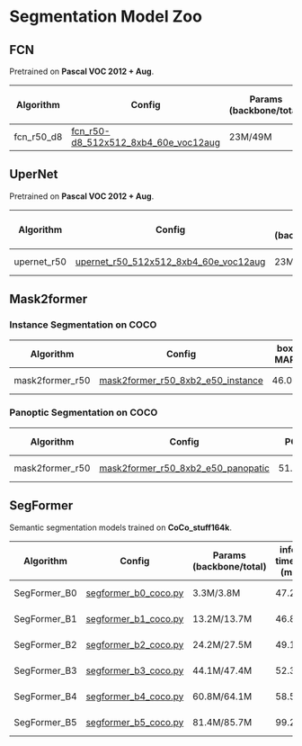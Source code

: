 # Segmentation Model Zoo

## FCN

Pretrained on **Pascal VOC 2012 + Aug**.

| Algorithm  | Config                                                       | Params<br/>(backbone/total)                            | inference time(V100)<br/>(ms/img)                     | mIoU | Download                                                     |
| ---------- | ------------------------------------------------------------ | ------------------------ | ------------------------------------------------------------ | ------------------------------------------------------------ | ------------------------------------------------------------ |
| fcn_r50_d8 | [fcn_r50-d8_512x512_8xb4_60e_voc12aug](https://github.com/alibaba/EasyCV/tree/master/configs/segmentation/fcn/fcn_r50-d8_512x512_8xb4_60e_voc12aug.py) | 23M/49M | 166ms | 69.01               | [model](http://pai-vision-data-hz.oss-cn-zhangjiakou.aliyuncs.com/EasyCV/modelzoo/segmentation/fcn_r50/epoch_60.pth) - [log](http://pai-vision-data-hz.oss-cn-zhangjiakou.aliyuncs.com/EasyCV/modelzoo/segmentation/fcn_r50/20220525_203606.log.json) |

## UperNet

Pretrained on **Pascal VOC 2012 + Aug**.

| Algorithm  | Config                                                       | Params<br/>(backbone/total)                            | inference time(V100)<br/>(ms/img)                      | mIoU | Download                                                     |
| ---------- | ------------------------------------------------------------ | ------------------------ | ------------------------------------------------------------ | ------------------------------------------------------------ | ------------------------------------------------------------ |
| upernet_r50 | [upernet_r50_512x512_8xb4_60e_voc12aug](https://github.com/alibaba/EasyCV/tree/master/configs/segmentation/upernet/upernet_r50_512x512_8xb4_60e_voc12aug.py) | 23M/66M | 282.9ms | 76.59               | [model](http://pai-vision-data-hz.oss-cn-zhangjiakou.aliyuncs.com/EasyCV/modelzoo/segmentation/upernet_r50/epoch_60.pth) - [log](http://pai-vision-data-hz.oss-cn-zhangjiakou.aliyuncs.com/EasyCV/modelzoo/segmentation/upernet_r50/20220706_114712.log.json) |

## Mask2former

### Instance Segmentation on COCO
| Algorithm  | Config                                                       | box MAP | Mask mAP | Download                                                     |
| ---------- | ------------------------------------------------------------ | ------------------------ |----------|---------------------------------------------------------------------------- |
| mask2former_r50 | [mask2former_r50_8xb2_e50_instance](https://github.com/alibaba/EasyCV/tree/master/configs/segmentation/mask2former/mask2former_r50_8xb2_e50_instance.py) | 46.09 | 43.26 |[model](http://pai-vision-data-hz.oss-cn-zhangjiakou.aliyuncs.com/EasyCV/modelzoo/segmentation/mask2former_r50_instance/epoch_50.pth) - [log](http://pai-vision-data-hz.oss-cn-zhangjiakou.aliyuncs.com/EasyCV/modelzoo/segmentation/mask2former_r50_instance/20220620_113639.log.json) |

### Panoptic Segmentation on COCO
| Algorithm  | Config                                                       | PQ | box MAP | Mask mAP | Download                                                     |
| ---------- | ---------- | ------------------------------------------------------------ | ------------------------ |----------|---------------------------------------------------------------------------- |
| mask2former_r50 | [mask2former_r50_8xb2_e50_panopatic](https://github.com/alibaba/EasyCV/tree/master/configs/segmentation/mask2former/mask2former_r50_8xb2_e50_panopatic.py) | 51.64 | 44.81 | 41.88 |[model](http://pai-vision-data-hz.oss-cn-zhangjiakou.aliyuncs.com/EasyCV/modelzoo/segmentation/mask2former_r50_panoptic/epoch_50.pth) - [log](http://pai-vision-data-hz.oss-cn-zhangjiakou.aliyuncs.com/EasyCV/modelzoo/segmentation/mask2former_r50_panoptic/20220629_170721.log.json) |


## SegFormer

Semantic segmentation models trained on **CoCo_stuff164k**.

| Algorithm  | Config                                                       | Params<br/>(backbone/total)                            | inference time(V100)<br/>(ms/img)                    |mIoU | Download                                                     |
| ---------- | ------------------------------------------------------------ | ------------------------ | ------------------------------------------------------------ | ------------------------------------------------------------ | ------------------------------------------------------------ |
| SegFormer_B0 | [segformer_b0_coco.py](https://github.com/alibaba/EasyCV/tree/master/configs/segmentation/segformer/segformer_b0_coco.py) | 3.3M/3.8M | 47.2ms |  34.79               | [model](http://pai-vision-data-hz.oss-cn-zhangjiakou.aliyuncs.com/EasyCV/damo/modelzoo/segmentation/segformer/segformer_b0/SegmentationEvaluator_mIoU_best.pth) - [log](http://pai-vision-data-hz.oss-cn-zhangjiakou.aliyuncs.com/EasyCV/damo/modelzoo/segmentation/segformer/segformer_b0/20220810_102335.log.json) |
| SegFormer_B1 | [segformer_b1_coco.py](https://github.com/alibaba/EasyCV/tree/master/configs/segmentation/segformer/segformer_b1_coco.py) | 13.2M/13.7M | 46.8ms |  39.27               | [model](http://pai-vision-data-hz.oss-cn-zhangjiakou.aliyuncs.com/EasyCV/damo/modelzoo/segmentation/segformer/segformer_b1/SegmentationEvaluator_mIoU_best.pth) - [log](http://pai-vision-data-hz.oss-cn-zhangjiakou.aliyuncs.com/EasyCV/damo/modelzoo/segmentation/segformer/segformer_b1/20220819_142214.log.json) |
| SegFormer_B2 | [segformer_b2_coco.py](https://github.com/alibaba/EasyCV/tree/master/configs/segmentation/segformer/segformer_b2_coco.py) | 24.2M/27.5M   | 49.1ms |  44.01               | [model](http://pai-vision-data-hz.oss-cn-zhangjiakou.aliyuncs.com/EasyCV/damo/modelzoo/segmentation/segformer/segformer_b2/SegmentationEvaluator_mIoU_best.pth) - [log](http://pai-vision-data-hz.oss-cn-zhangjiakou.aliyuncs.com/EasyCV/damo/modelzoo/segmentation/segformer/segformer_b2/20220822_100513.log.json) |
| SegFormer_B3 | [segformer_b3_coco.py](https://github.com/alibaba/EasyCV/tree/master/configs/segmentation/segformer/segformer_b3_coco.py) | 44.1M/47.4M | 52.3ms |  45.31               | [model](http://pai-vision-data-hz.oss-cn-zhangjiakou.aliyuncs.com/EasyCV/damo/modelzoo/segmentation/segformer/segformer_b3/SegmentationEvaluator_mIoU_best.pth) - [log](http://pai-vision-data-hz.oss-cn-zhangjiakou.aliyuncs.com/EasyCV/damo/modelzoo/segmentation/segformer/segformer_b3/20220823_100744.log.json) |
| SegFormer_B4 | [segformer_b4_coco.py](https://github.com/alibaba/EasyCV/tree/master/configs/segmentation/segformer/segformer_b4_coco.py) | 60.8M/64.1M   | 58.5ms |  46.00               | [model](http://pai-vision-data-hz.oss-cn-zhangjiakou.aliyuncs.com/EasyCV/damo/modelzoo/segmentation/segformer/segformer_b4/SegmentationEvaluator_mIoU_best.pth) - [log](http://pai-vision-data-hz.oss-cn-zhangjiakou.aliyuncs.com/EasyCV/damo/modelzoo/segmentation/segformer/segformer_b4/20220824_102735.log.json) |
| SegFormer_B5 | [segformer_b5_coco.py](https://github.com/alibaba/EasyCV/tree/master/configs/segmentation/segformer/segformer_b5_coco.py) | 81.4M/85.7M   | 99.2ms |  46.75               | [model](http://pai-vision-data-hz.oss-cn-zhangjiakou.aliyuncs.com/EasyCV/damo/modelzoo/segmentation/segformer/segformer_b5/SegmentationEvaluator_mIoU_best.pth) - [log](http://pai-vision-data-hz.oss-cn-zhangjiakou.aliyuncs.com/EasyCV/damo/modelzoo/segmentation/segformer/segformer_b5/20220812_144336.log.json) |
